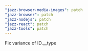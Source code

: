```yaml
---
"jazz-browser-media-images": patch
"jazz-browser": patch
"jazz-nodejs": patch
"jazz-react": patch
"jazz-tools": patch
---
```


Fix variance of ID.\_\_type
